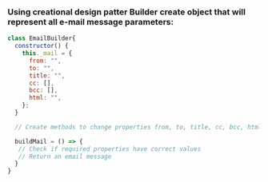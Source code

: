 ### Using creational design patter **Builder** create object that will represent all e-mail message parameters:


```javascript
class EmailBuilder{
  constructor() {
    this._mail = {
      from: "",
      to: "",
      title: "",
      cc: [],
      bcc: [],
      html: "",
    };
  }

  // Create methods to change properties from, to, title, cc, bcc, html

  buildMail = () => {
   // Check if required properties have correct values
   // Return an email message
  }
}
```